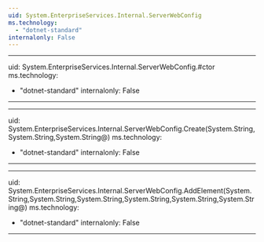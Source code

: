 ```yaml
---
uid: System.EnterpriseServices.Internal.ServerWebConfig
ms.technology: 
  - "dotnet-standard"
internalonly: False
---
```


---
uid: System.EnterpriseServices.Internal.ServerWebConfig.#ctor
ms.technology: 
  - "dotnet-standard"
internalonly: False
---

---
uid: System.EnterpriseServices.Internal.ServerWebConfig.Create(System.String,System.String,System.String@)
ms.technology: 
  - "dotnet-standard"
internalonly: False
---

---
uid: System.EnterpriseServices.Internal.ServerWebConfig.AddElement(System.String,System.String,System.String,System.String,System.String,System.String@)
ms.technology: 
  - "dotnet-standard"
internalonly: False
---
